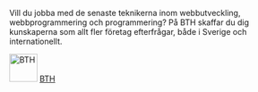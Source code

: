 Vill du jobba med de senaste teknikerna inom webbutveckling, webbprogrammering och programmering? På BTH skaffar du dig kunskaperna som allt fler företag efterfrågar, både i Sverige och internationellt.

<img src="img/BTH.jpg" alt="BTH" height="50">
<a href="https://www.bth.se/">BTH</a>
